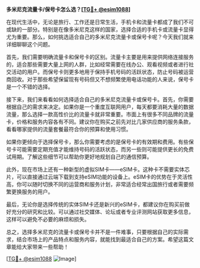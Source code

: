 **多米尼克流量卡/保号卡怎么选？[[TG💪+ @esim1088](https://t.me/s/esim1088)]**

在现代生活中，无论是旅行、工作还是日常生活，手机卡和流量卡都成了我们不可或缺的一部分。特别是在像多米尼克这样的国家，选择合适的手机卡或流量卡显得尤为重要。那么，如何挑选适合自己的多米尼克流量卡或保号卡呢？今天我们就来详细聊聊这个问题。

首先，我们需要明确流量卡和保号卡的区别。流量卡主要是用来提供网络连接服务的，适合那些需要大量上网的人群，比如经常需要在线办公、观看视频或者进行社交活动的用户。而保号卡则更多地用于保持手机号码的活跃状态，防止号码被运营商回收。对于那些希望保留现有号码但又不想频繁使用电话功能的人来说，保号卡是一个不错的选择。

接下来，我们来看看如何选择适合自己的多米尼克流量卡或保号卡。首先，你需要根据自己的需求来决定。如果你是一个重度互联网用户，每天都要消耗大量的数据流量，那么选择一款高性价比的流量卡就非常重要。市面上有很多不同品牌的流量卡，价格和服务内容各有不同。建议你在购买之前先对比几家供应商的服务条款，看看哪家提供的流量套餐最符合你的预算和使用习惯。

如果你更倾向于选择保号卡，那么你需要考虑的是保号卡的有效期和费用。有些保号卡可能需要定期充值才能维持号码的活跃状态，而另一些则可能提供更长的免费试用期。了解这些细节可以帮助你更好地规划自己的通信预算。

此外，现在市场上还有一种新型的虚拟SIM卡——eSIM卡。这种卡不需要实体芯片，可以直接通过云端下载到支持eSIM功能的设备上。eSIM卡的优势在于灵活性高，你可以随时切换不同的运营商和服务计划，非常适合经常出国旅行或者需要频繁更换服务的用户。

最后，无论你是选择传统的实体SIM卡还是新兴的eSIM卡，都建议你在购买前做好充分的研究和比较。可以通过社交媒体、论坛或者专业评测网站获取更多信息，这样可以避免不必要的麻烦和损失。

总之，选择多米尼克的流量卡或保号卡并不是一件难事，只要根据自己的实际需求，结合市场上的产品特点和服务内容，就能找到最适合自己的方案。希望这篇文章能给大家带来一些帮助！

[[TG💪+ @esim1088](https://t.me/s/esim1088) ![Image](https://i.postimg.cc/4NQfJmqS/Snipaste-2025-05-13-00-14-12.png)]